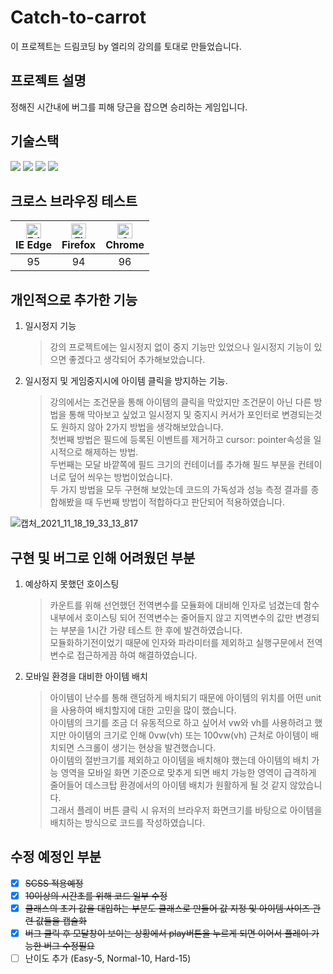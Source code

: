 # Catch-to-carrot

이 프로젝트는 드림코딩 by 엘리의 강의를 토대로 만들었습니다.

## 프로젝트 설명

정해진 시간내에 버그를 피해 당근을 잡으면 승리하는 게임입니다.

## 기술스택

<img src="https://img.shields.io/badge/HTML-E34F26?style=flat-square&logo=HTML5&logoColor=white"/> <img src="https://img.shields.io/badge/CSS-1572B6?style=flat-square&logo=CSS3&logoColor=white"/> <img src="https://img.shields.io/badge/SCSS-CC6699?style=flat-square&logo=Sass&logoColor=white"/> <img src="https://img.shields.io/badge/JavaScript-F7DF1E?style=flat-square&logo=JavaScript&logoColor=white"/>

## 크로스 브라우징 테스트

| [<img src="https://raw.githubusercontent.com/alrra/browser-logos/master/src/edge/edge_48x48.png" alt="Edge" width="24px" height="24px" />](http://godban.github.io/browsers-support-badges/)<br/>IE Edge | [<img src="https://raw.githubusercontent.com/alrra/browser-logos/master/src/firefox/firefox_48x48.png" alt="Firefox" width="24px" height="24px" />](http://godban.github.io/browsers-support-badges/)<br/>Firefox | [<img src="https://raw.githubusercontent.com/alrra/browser-logos/master/src/chrome/chrome_48x48.png" alt="Chrome" width="24px" height="24px" />](http://godban.github.io/browsers-support-badges/)<br/>Chrome |
| :------------------------------------------------------------------------------------------------------------------------------------------------------------------------------------------------------: | :---------------------------------------------------------------------------------------------------------------------------------------------------------------------------------------------------------------: | :-----------------------------------------------------------------------------------------------------------------------------------------------------------------------------------------------------------: |
|                                                                                                    95                                                                                                    |                                                                                                        94                                                                                                         |                                                                                                      96                                                                                                       |

## 개인적으로 추가한 기능

1. 일시정지 기능
   > 강의 프로젝트에는 일시정지 없이 중지 기능만 있었으나 일시정지 기능이 있으면 좋겠다고 생각되어 추가해보았습니다.
2. 일시정지 및 게임중지시에 아이템 클릭을 방지하는 기능.
   > 강의에서는 조건문을 통해 아이템의 클릭을 막았지만 조건문이 아닌 다른 방법을 통해 막아보고 싶었고 일시정지 및 중지시 커서가 포인터로 변경되는것도 원하지 않아 2가지 방법을 생각해보았습니다.</br>
   > 첫번째 방법은 필드에 등록된 이벤트를 제거하고 cursor: pointer속성을 일시적으로 해제하는 방법.</br>
   > 두번째는 모달 바깥쪽에 필드 크기의 컨테이너를 추가해 필드 부분을 컨테이너로 덮어 씌우는 방법이었습니다.</br>
   > 두 가지 방법을 모두 구현해 보았는데 코드의 가독성과 성능 측정 결과를 종합해봤을 때 두번째 방법이 적합하다고 판단되어 적용하였습니다.

![캡처_2021_11_18_19_33_13_817](https://user-images.githubusercontent.com/72868495/142399261-e3edb861-328b-42dc-9b69-a3abcac3e522.png)

## 구현 및 버그로 인해 어려웠던 부분

1. 예상하지 못했던 호이스팅
   > 카운트를 위해 선언했던 전역변수를 모듈화에 대비해 인자로 넘겼는데 함수 내부에서 호이스팅 되어 전역변수는 줄어들지 않고 지역변수의 값만 변경되는 부분을 1시간 가량 테스트 한 후에 발견하였습니다.</br>
   > 모듈화하기전이었기 때문에 인자와 파라미터를 제외하고 실행구문에서 전역변수로 접근하게끔 하여 해결하였습니다.
2. 모바일 환경을 대비한 아이템 배치
   > 아이템이 난수를 통해 랜덤하게 배치되기 때문에 아이템의 위치를 어떤 unit을 사용하여 배치할지에 대한 고민을 많이 했습니다.</br>
   > 아이템의 크기를 조금 더 유동적으로 하고 싶어서 vw와 vh를 사용하려고 했지만 아이템의 크기로 인해 0vw(vh) 또는 100vw(vh) 근처로 아이템이 배치되면 스크롤이 생기는 현상을 발견했습니다.</br>
   > 아이템의 절반크기를 제외하고 아이템을 배치해야 했는데 아이템의 배치 가능 영역을 모바일 화면 기준으로 맞추게 되면 배치 가능한 영역이 급격하게 줄어들어 데스크탑 환경에서의 아이템 배치가 원활하게 될 것 같지 않았습니다.
   > </br> 그래서 플레이 버튼 클릭 시 유저의 브라우저 화면크기를 바탕으로 아이템을 배치하는 방식으로 코드를 작성하였습니다.</br>

## 수정 예정인 부분

- [x] ~~SCSS 적용예정~~
- [x] ~~10이상의 시간초를 위해 코드 일부 수정~~
- [x] ~~클래스의 초기 값을 대입하는 부분도 클래스로 만들어 값 지정 및 아이템 사이즈 관련 값들을 캡슐화~~
- [x] ~~버그 클릭 후 모달창이 보이는 상황에서 play버튼을 누르게 되면 이어서 플레이 가능한 버그 수정필요~~
- [ ] 난이도 추가 (Easy-5, Normal-10, Hard-15)
